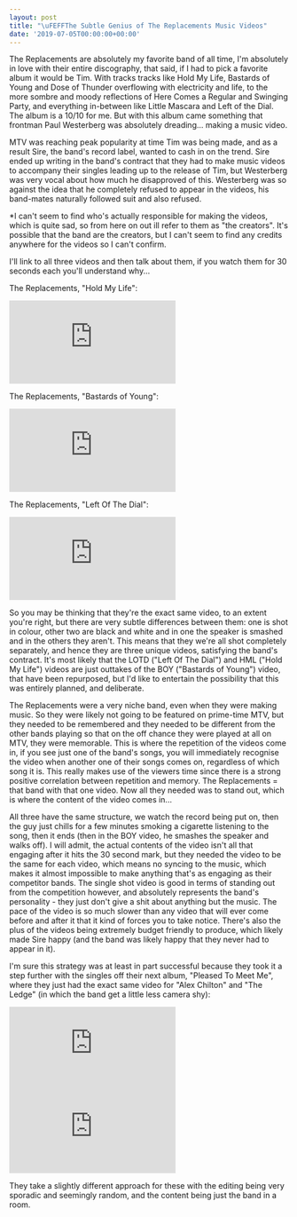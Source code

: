 ```yaml
---
layout: post
title: "\uFEFFThe Subtle Genius of The Replacements Music Videos"
date: '2019-07-05T00:00:00+00:00'
---
```

The Replacements are absolutely my favorite band of all time, I'm absolutely in love with their entire discography, that said, if I had to pick a favorite album it would be Tim. With tracks tracks like Hold My Life, Bastards of Young and Dose of Thunder overflowing with electricity and life, to the more sombre and moody reflections of Here Comes a Regular and Swinging Party, and everything in-between like Little Mascara and Left of the Dial. The album is a 10/10 for me. But with this album came something that frontman Paul Westerberg was absolutely dreading... making a music video. 

MTV was reaching peak popularity at time Tim was being made, and as a result Sire, the band's record label, wanted to cash in on the trend. Sire ended up writing in the band's contract that they had to make music videos to accompany their singles leading up to the release of Tim, but Westerberg was very vocal about how much he disapproved of this. Westerberg was so against the idea that he completely refused to appear in the videos, his band-mates naturally followed suit and also refused. 

*I can't seem to find who's actually responsible for making the videos, which is quite sad, so from here on out ill refer to them as "the creators". It's possible that the band are the creators, but I can't seem to find any credits anywhere for the videos so I can't confirm. 

I'll link to all three videos and then talk about them, if you watch them for 30 seconds each you'll understand why... 


The Replacements, "Hold My Life": 
<iframe class="youtube-embed" src="https://www.youtube.com/embed/y5e6A_EozH0" frameborder="0" allow="accelerometer; autoplay; clipboard-write; encrypted-media; gyroscope; picture-in-picture" allowfullscreen></iframe>


The Replacements, "Bastards of Young": 
<iframe class="youtube-embed" src="https://www.youtube.com/embed/fl9KQ1Mub6Q" frameborder="0" allow="accelerometer; autoplay; clipboard-write; encrypted-media; gyroscope; picture-in-picture" allowfullscreen></iframe>

The Replacements, "Left Of The Dial": 
<iframe class="youtube-embed" src="https://www.youtube.com/embed/aUmwzgFXfug" frameborder="0" allow="accelerometer; autoplay; clipboard-write; encrypted-media; gyroscope; picture-in-picture" allowfullscreen></iframe>

So you may be thinking that they're the exact same video, to an extent you're right, but there are very subtle differences between them: one is shot in colour, other two are black and white and in one the speaker is smashed and in the others they aren't. This means that they we're all shot completely separately, and hence they are three unique videos, satisfying the band's contract. It's most likely that the LOTD ("Left Of The Dial") and HML ("Hold My Life") videos are just outtakes of the BOY ("Bastards of Young") video, that have been repurposed, but I'd like to entertain the possibility that this was entirely planned, and deliberate. 

The Replacements were a very niche band, even when they were making music. So they were likely not going to be featured on prime-time MTV, but they needed to be remembered and they needed to be different from the other bands playing so that on the off chance they were played at all on MTV, they were memorable. This is where the repetition of the videos come in, if you see just one of the band's songs, you will immediately recognise the video when another one of their songs comes on, regardless of which song it is. This really makes use of the viewers time since there is a strong positive correlation between repetition and memory. The Replacements = that band with that one video. Now all they needed was to stand out, which is where the content of the video comes in... 

All three have the same structure, we watch the record being put on, then the guy just chills for a few minutes smoking a cigarette listening to the song, then it ends (then in the BOY video, he smashes the speaker and walks off). I will admit, the actual contents of the video isn't all that engaging after it hits the 30 second mark, but they needed the video to be the same for each video, which means no syncing to the music, which makes it almost impossible to make anything that's as engaging as their competitor bands. The single shot video is good in terms of standing out from the competition however, and absolutely represents the band's personality - they just don't give a shit about anything but the music. The pace of the video is so much slower than any video that will ever come before and after it that it kind of forces you to take notice. There's also the plus of the videos being extremely budget friendly to produce, which likely made Sire happy (and the band was likely happy that they never had to appear in it). 

I'm sure this strategy was at least in part successful because they took it a step further with the singles off their next album, "Pleased To Meet Me", where they just had the exact same video for "Alex Chilton" and "The Ledge" (in which the band get a little less camera shy): 


<iframe class="youtube-embed" src="https://www.youtube.com/embed/ftTOEJfzdq0" frameborder="0" allow="accelerometer; autoplay; clipboard-write; encrypted-media; gyroscope; picture-in-picture" allowfullscreen></iframe>

<iframe class="youtube-embed" src="https://www.youtube.com/embed/aQUvSukYY8g" frameborder="0" allow="accelerometer; autoplay; clipboard-write; encrypted-media; gyroscope; picture-in-picture" allowfullscreen></iframe>

They take a slightly different approach for these with the editing being very sporadic and seemingly random, and the content being just the band in a room. 
